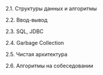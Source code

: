 2.1. Структуры данных и алгоритмы

2.2. Ввод-вывод

2.3. SQL, JDBC

2.4. Garbage Collection

2.5. Чистая архитектура

2.6. Алгоритмы на собеседовании